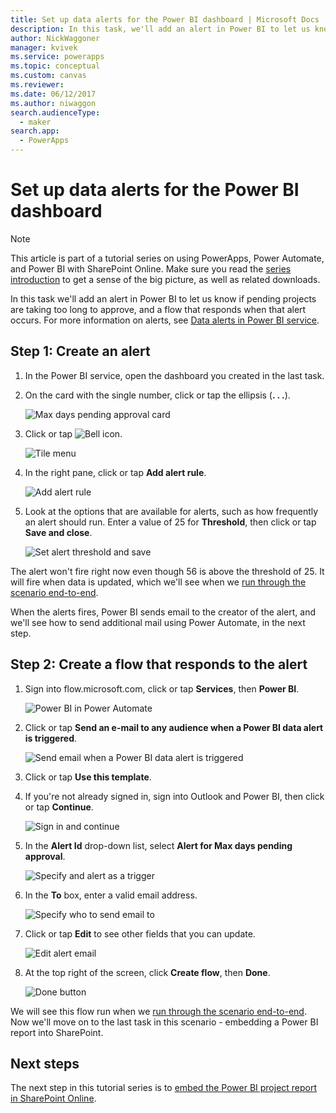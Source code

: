 ```yaml
---
title: Set up data alerts for the Power BI dashboard | Microsoft Docs
description: In this task, we'll add an alert in Power BI to let us know if pending projects are taking too long to approve, and a flow that responds when that alert occurs.
author: NickWaggoner
manager: kvivek
ms.service: powerapps
ms.topic: conceptual
ms.custom: canvas
ms.reviewer: 
ms.date: 06/12/2017
ms.author: niwaggon
search.audienceType: 
  - maker
search.app: 
  - PowerApps
---
```

# Set up data alerts for the Power BI dashboard
> [!NOTE]
> This article is part of a tutorial series on using PowerApps, Power Automate, and Power BI with SharePoint Online. Make sure you read the [series introduction](sharepoint-scenario-intro.md) to get a sense of the big picture, as well as related downloads.

In this task we'll add an alert in Power BI to let us know if pending projects are taking too long to approve, and a flow that responds when that alert occurs. For more information on alerts, see [Data alerts in Power BI service](https://docs.microsoft.com/power-bi/service-set-data-alerts).

## Step 1: Create an alert
1. In the Power BI service, open the dashboard you created in the last task.
2. On the card with the single number, click or tap the ellipsis (**. . .**).
   
    ![Max days pending approval card](./media/sharepoint-scenario-alerts-flow/07-01-01-tile-ellipsis.png)
3. Click or tap ![Bell icon](./media/sharepoint-scenario-alerts-flow/icon-bell.png).
   
    ![Tile menu](./media/sharepoint-scenario-alerts-flow/07-01-02-tile-bell.png)
4. In the right pane, click or tap **Add alert rule**.
   
    ![Add alert rule](./media/sharepoint-scenario-alerts-flow/07-01-03-add-alert.png)
5. Look at the options that are available for alerts, such as how frequently an alert should run. Enter a value of 25 for **Threshold**, then click or tap **Save and close**.
   
    ![Set alert threshold and save](./media/sharepoint-scenario-alerts-flow/07-01-04-save-alert.png)

The alert won't fire right now even though 56 is above the threshold of 25. It will fire when data is updated, which we'll see when we [run through the scenario end-to-end](sharepoint-scenario-summary.md).

When the alerts fires, Power BI sends email to the creator of the alert, and we'll see how to send additional mail using Power Automate, in the next step.

## Step 2: Create a flow that responds to the alert
1. Sign into flow.microsoft.com, click or tap **Services**, then **Power BI**.
   
    ![Power BI in Power Automate](./media/sharepoint-scenario-alerts-flow/07-01-05-power-bi.png)
2. Click or tap **Send an e-mail to any audience when a Power BI data alert is triggered**.
   
    ![Send email when a Power BI data alert is triggered](./media/sharepoint-scenario-alerts-flow/07-01-06-alert-flow.png)
3. Click or tap **Use this template**.
4. If you're not already signed in, sign into Outlook and Power BI, then click or tap **Continue**.
   
    ![Sign in and continue](./media/sharepoint-scenario-alerts-flow/07-01-08-continue.png)
5. In the **Alert Id** drop-down list, select **Alert for Max days pending approval**.
   
    ![Specify and alert as a trigger](./media/sharepoint-scenario-alerts-flow/07-01-09-choose-alert.png)
6. In the **To** box, enter a valid email address.
   
    ![Specify who to send email to](./media/sharepoint-scenario-alerts-flow/07-01-10-choose-email.png)
7. Click or tap **Edit** to see other fields that you can update.
   
    ![Edit alert email](./media/sharepoint-scenario-alerts-flow/07-01-11-email-full.png)
8. At the top right of the screen, click **Create flow**, then **Done**.
   
    ![Done button](./media/sharepoint-scenario-alerts-flow/07-01-12-done.png)

We will see this flow run when we [run through the scenario end-to-end](sharepoint-scenario-summary.md). Now we'll move on to the last task in this scenario - embedding a Power BI report into SharePoint.

## Next steps
The next step in this tutorial series is to [embed the Power BI project report in SharePoint Online](sharepoint-scenario-embed-report.md).

